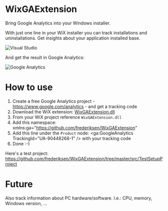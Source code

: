 # WixGAExtension
Bring Google Analytics into your Windows installer.

With just one line in your WiX installer you can track installations and uninstallations. Get insights about your application installed base.

![Visual Studio](https://raw.githubusercontent.com/frederiksen/WixGAExtension/master/documentation/screenshot.PNG)

And get the result in Google Analytics:

![Google Analytics](https://raw.githubusercontent.com/frederiksen/WixGAExtension/master/documentation/GA-screenshot.PNG)

# How to use
1. Create a free Google Analytics project - https://www.google.com/analytics - and get a tracking code
2. Download the WiX extension: [WixGAExtension.dll](https://github.com/frederiksen/WixGAExtension/releases)
3. From your WiX project reference `WixGAExtension.dll`
4. Add this namespace: xmlns:ga="https://github.com/frederiksen/WixGAExtension"
5. Add this line under the `Product` node: <ga:GoogleAnalytics TrackingId="UA-90448268-1" /> with your tracking code
6. Done :-)

Here's a test project:
https://github.com/frederiksen/WixGAExtension/tree/master/src/TestSetupProject

# Future
Also track information about PC hardware/software. I.e.: CPU, memory, Windows version, ...
